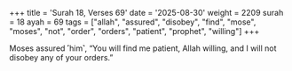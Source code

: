 +++
title = 'Surah 18, Verses 69'
date = '2025-08-30'
weight = 2209
surah = 18
ayah = 69
tags = ["allah", "assured", "disobey", "find", "mose", "moses", "not", "order", "orders", "patient", "prophet", "willing"]
+++

Moses assured ˹him˺, “You will find me patient, Allah willing, and I will not disobey any of your orders.”